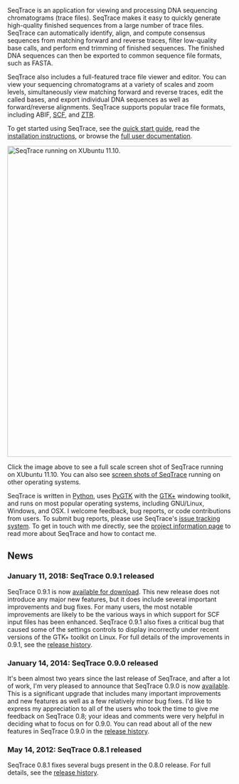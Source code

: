 SeqTrace is an application for viewing and processing DNA sequencing chromatograms (trace files). SeqTrace makes it easy to quickly generate high-quality finished sequences from a large number of trace files. SeqTrace can automatically identify, align, and compute consensus sequences from matching forward and reverse traces, filter low-quality base calls, and perform end trimming of finished sequences. The finished DNA sequences can then be exported to common sequence file formats, such as FASTA.

SeqTrace also includes a full-featured trace file viewer and editor. You can view your sequencing chromatograms at a variety of scales and zoom levels, simultaneously view matching forward and reverse traces, edit the called bases, and export individual DNA sequences as well as forward/reverse alignments. SeqTrace supports popular trace file formats, including ABIF, [SCF](http://staden.sourceforge.net/manual/formats_unix_2.html), and [ZTR](http://staden.sourceforge.net/manual/formats_unix_12.html).

To get started using SeqTrace, see the [quick start guide](https://github.com/stuckyb/seqtrace/wiki/Quick-Start-Guide), read the [installation instructions](https://github.com/stuckyb/seqtrace/wiki/Installation), or browse the [full user documentation](https://github.com/stuckyb/seqtrace/wiki/Home).

<a href="https://github.com/stuckyb/seqtrace/wiki/images/screenshot-xubuntu.png"><img alt="SeqTrace running on XUbuntu 11.10." src="https://github.com/stuckyb/seqtrace/wiki/images/screenshot-xubuntu.png" width=700 /></a>

Click the image above to see a full scale screen shot of SeqTrace running on XUbuntu 11.10. You can also see [screen shots of SeqTrace](https://github.com/stuckyb/seqtrace/wiki/Screenshots) running on other operating systems.

SeqTrace is written in [Python](http://www.python.org/), uses [PyGTK](http://www.pygtk.org/) with the [GTK+](http://www.gtk.org/) windowing toolkit, and runs on most popular operating systems, including GNU/Linux, Windows, and OSX. I welcome feedback, bug reports, or code contributions from users. To submit bug reports, please use SeqTrace's [issue tracking system](https://github.com/stuckyb/seqtrace/issues). To get in touch with me directly, see the [project information page](https://github.com/stuckyb/seqtrace/wiki/About) to read more about SeqTrace and how to contact me.

## News

### January 11, 2018: SeqTrace 0.9.1 released

SeqTrace 0.9.1 is now [available for download](http://code.google.com/p/seqtrace/downloads/list).  This new release does not introduce any major new features, but it does include several important improvements and bug fixes.  For many users, the most notable improvements are likely to be the various ways in which support for SCF input files has been enhanced.  SeqTrace 0.9.1 also fixes a critical bug that caused some of the settings controls to display incorrectly under recent versions of the GTK+ toolkit on Linux.  For full details of the improvements in 0.9.1, see the [release history](https://github.com/stuckyb/seqtrace/wiki/Release-History).

### January 14, 2014: SeqTrace 0.9.0 released

It's been almost two years since the last release of SeqTrace, and after a lot of work, I'm very pleased to announce that SeqTrace 0.9.0 is now [available](http://code.google.com/p/seqtrace/downloads/list). This is a significant upgrade that includes many important improvements and new features as well as a few relatively minor bug fixes. I'd like to express my appreciation to all of the users who took the time to give me feedback on SeqTrace 0.8; your ideas and comments were very helpful in deciding what to focus on for 0.9.0. You can read about all of the new features in SeqTrace 0.9.0 in the [release history](https://github.com/stuckyb/seqtrace/wiki/Release-History).

### May 14, 2012: SeqTrace 0.8.1 released

SeqTrace 0.8.1 fixes several bugs present in the 0.8.0 release. For full details, see the [release history](https://github.com/stuckyb/seqtrace/wiki/Release-History).

